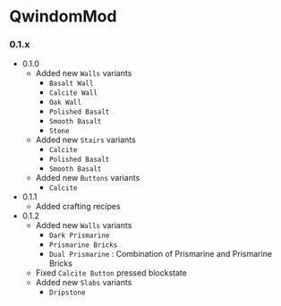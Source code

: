 # QwindomMod

### 0.1.x
- 0.1.0
  - Added new `Walls` variants
    - `Basalt Wall`
    - `Calcite Wall`
    - `Oak Wall`
    - `Polished Basalt`
    - `Smooth Basalt`
    - `Stone`
  - Added new `Stairs` variants
    - `Calcite`
    - `Polished Basalt`
    - `Smooth Basalt`
  - Added new `Buttons` variants
    - `Calcite`
- 0.1.1
  - Added crafting recipes
- 0.1.2
  - Added new `Walls` variants
    - `Dark Prismarine`
    - `Prismarine Bricks`
    - `Dual Prismarine` : Combination of Prismarine and Prismarine Bricks
  - Fixed `Calcite Button` pressed blockstate
  - Added new `Slabs` variants
    - `Dripstone`
